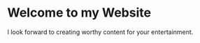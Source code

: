 
<h1> Welcome to my Website </h1>


<p> I look forward to creating worthy content for your entertainment. </p>

